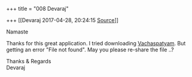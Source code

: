 +++
title = "008 Devaraj"

+++
[[Devaraj	2017-04-28, 20:24:15 [Source](https://groups.google.com/g/samskrita/c/XCMJktPpiEA)]]



Namaste  
  
Thanks for this great application. I tried downloading [Vachaspatyam](https://dl.dropboxusercontent.com/u/9716392/aupasana.com/stardict/vachaspatyam.tar.gz). But getting an error "File not found". May you please re-share the file ..?  
  
Thanks & Regards  
Devaraj  

